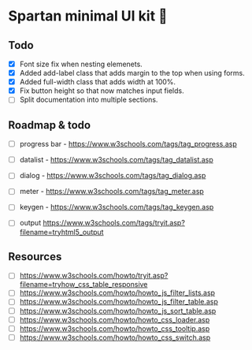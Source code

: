 # Spartan minimal UI kit 💪

## Todo

- [x] Font size fix when nesting elemenets.
- [x] Added add-label class that adds margin to the top when using forms.
- [x] Added full-width class that adds width at 100%.
- [x] Fix button height so that now matches input fields.
- [ ] Split documentation into multiple sections.

## Roadmap & todo

- [ ] progress bar - https://www.w3schools.com/tags/tag_progress.asp
- [ ] datalist - https://www.w3schools.com/tags/tag_datalist.asp
- [ ] dialog - https://www.w3schools.com/tags/tag_dialog.asp
- [ ] meter - https://www.w3schools.com/tags/tag_meter.asp
- [ ] keygen - https://www.w3schools.com/tags/tag_keygen.asp
- [ ] output https://www.w3schools.com/tags/tryit.asp?filename=tryhtml5_output


## Resources

- [ ] https://www.w3schools.com/howto/tryit.asp?filename=tryhow_css_table_responsive
- [ ] https://www.w3schools.com/howto/howto_js_filter_lists.asp
- [ ] https://www.w3schools.com/howto/howto_js_filter_table.asp
- [ ] https://www.w3schools.com/howto/howto_js_sort_table.asp
- [ ] https://www.w3schools.com/howto/howto_css_loader.asp
- [ ] https://www.w3schools.com/howto/howto_css_tooltip.asp
- [ ] https://www.w3schools.com/howto/howto_css_switch.asp
